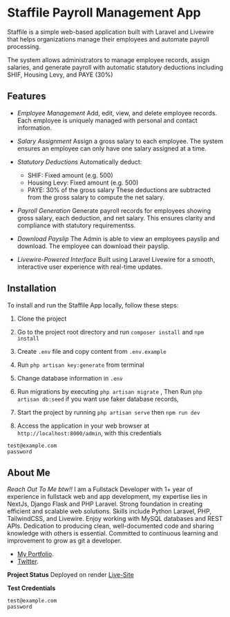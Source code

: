 # Staffile Payroll Management App

Staffile is a simple web-based application built with Laravel and Livewire that helps organizations manage their employees and automate payroll processing.

The system allows administrators to manage employee records, assign salaries, and generate payroll with automatic statutory deductions including SHIF, Housing Levy, and PAYE (30%)

## Features

- *Employee Management*
Add, edit, view, and delete employee records. Each employee is uniquely managed with personal and contact information.

- *Salary Assignment*
Assign a gross salary to each employee. The system ensures an employee can only have one salary assigned at a time.

- *Statutory Deductions*
Automatically deduct:
   * SHIF: Fixed amount (e.g. 500)
   * Housing Levy: Fixed amount (e.g. 500)
   * PAYE: 30% of the gross salary
These deductions are subtracted from the gross salary to compute the net salary.

- *Payroll Generation*
Generate payroll records for employees showing gross salary, each deduction, and net salary. This ensures clarity and compliance with statutory requirementss.

- *Download Payslip*
The Admin is able to view an employees payslip and download. The employee can download their payslip.
- *Livewire-Powered Interface*
Built using Laravel Livewire for a smooth, interactive user experience with real-time updates.



## Installation

To install and run the Staffile App locally, follow these steps:

1. Clone the project
2. Go to the project root directory and run `composer install` and `npm install`
3. Create `.env` file and copy content from `.env.example`
4. Run `php artisan key:generate` from terminal
5. Change database information in `.env`
6. Run migrations by executing `php artisan migrate` , Then Run  `php artisan db:seed` if you want use faker database records,
7. Start the project by running `php artisan serve` then `npm run dev`

8. Access the application in your web browser at `http://localhost:8000/admin`, with this credentials

````
test@example.com
password
````
## About Me
*Reach Out To Me btw!!*
I am a Fullstack Developer with 1+ year of experience in fullstack web and app development, my expertise lies in NextJs, Django Flask and PHP Laravel. Strong foundation in creating efficient and scalable web solutions. Skills include Python
Laravel, PHP, TailwindCSS, and Livewire. Enjoy working with MySQL databases and REST APIs.
Dedication to producing clean, well-documented code and sharing knowledge with others is
essential. Committed to continuous learning and improvement to grow as git a developer.

- [My Portfolio](https://lincoln-madaraka-portfolio.vercel.app/).
- [Twitter](https://x.com/syntaxrtx).



**Project Status**
Deployed on render 
[Live-Site](https://payroll-manager.onrender.com)

**Test Credentials**
````
test@example.com
password
````